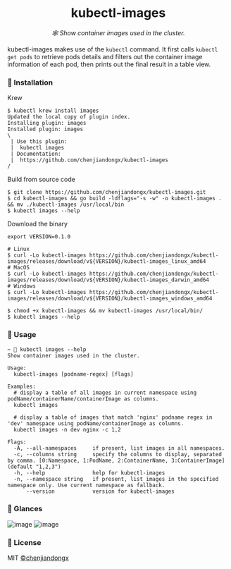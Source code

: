 <h1 align="center">kubectl-images</h1>
<p align="center">
  <em>🕸 Show container images used in the cluster.</em>
</p>

kubectl-images makes use of the `kubectl` command. It first calls `kubectl get pods` to retrieve pods details and filters out the container image information of each pod, then prints out the final result in a table view.

### 🔰 Installation

Krew
```shell
$ kubectl krew install images
Updated the local copy of plugin index.
Installing plugin: images
Installed plugin: images
\
 | Use this plugin:
 | 	kubectl images
 | Documentation:
 | 	https://github.com/chenjiandongx/kubectl-images
/
```

Build from source code
```shell
$ git clone https://github.com/chenjiandongx/kubectl-images.git
$ cd kubectl-images && go build -ldflags="-s -w" -o kubectl-images . && mv ./kubectl-images /usr/local/bin
$ kubectl images --help
```

Download the binary
```shell
export VERSION=0.1.0

# Linux
$ curl -Lo kubectl-images https://github.com/chenjiandongx/kubectl-images/releases/download/v${VERSION}/kubectl-images_linux_amd64
# MacOS
$ curl -Lo kubectl-images https://github.com/chenjiandongx/kubectl-images/releases/download/v${VERSION}/kubectl-images_darwin_amd64
# Windows
$ curl -Lo kubectl-images https://github.com/chenjiandongx/kubectl-images/releases/download/v${VERSION}/kubectl-images_windows_amd64

$ chmod +x kubectl-images && mv kubectl-images /usr/local/bin/
$ kubectl images --help
```

### 📝 Usage

```shell
~ 🐶 kubectl images --help
Show container images used in the cluster.

Usage:
  kubectl-images [podname-regex] [flags]

Examples:
  # display a table of all images in current namespace using podName/containerName/containerImage as columns.
  kubectl images

  # display a table of images that match 'nginx' podname regex in 'dev' namespace using podName/containerImage as columns.
  kubectl images -n dev nginx -c 1,2

Flags:
  -A, --all-namespaces     if present, list images in all namespaces.
  -c, --columns string     specify the columns to display, separated by comma. [0:Namespace, 1:PodName, 2:ContainerName, 3:ContainerImage] (default "1,2,3")
  -h, --help               help for kubectl-images
  -n, --namespace string   if present, list images in the specified namespace only. Use current namespace as fallback.
      --version            version for kubectl-images
```

### 🔖 Glances

![image](https://user-images.githubusercontent.com/19553554/74729593-a9201e00-527f-11ea-8325-a4c332dde783.png)
![image](https://user-images.githubusercontent.com/19553554/74729607-ade4d200-527f-11ea-938d-892158d7560f.png)

### 📃 License

MIT [©chenjiandongx](https://github.com/chenjiandongx)
